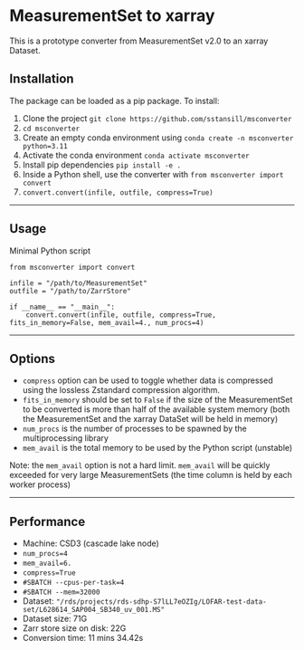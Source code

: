 # MeasurementSet to xarray

This is a prototype converter from MeasurementSet v2.0 to an xarray Dataset.

## Installation

The package can be loaded as a pip package. To install:

1) Clone the project `git clone https://github.com/sstansill/msconverter`
2) `cd msconverter`
3) Create an empty conda environment using `conda create -n msconverter python=3.11`
4) Activate the conda environment `conda activate msconverter`
5) Install pip dependencies `pip install -e .`
6) Inside a Python shell, use the converter with `from msconverter import convert`
7) `convert.convert(infile, outfile, compress=True)`

---

## Usage

Minimal Python script

```
from msconverter import convert

infile = "/path/to/MeasurementSet"
outfile = "/path/to/ZarrStore"

if __name__ == "__main__":
    convert.convert(infile, outfile, compress=True, fits_in_memory=False, mem_avail=4., num_procs=4)

```

---

## Options

- `compress` option can be used to toggle whether data is compressed using the lossless Zstandard compression algorithm.
- `fits_in_memory` should be set to `False` if the size of the MeasurementSet to be converted is more than half of the available system memory (both the MeasurementSet and the xarray DataSet will be held in memory)
- `num_procs` is the number of processes to be spawned by the multiprocessing library
- `mem_avail` is the total memory to be used by the Python script (unstable)

Note: the `mem_avail` option is not a hard limit. `mem_avail` will be quickly exceeded for very large MeasurementSets (the time column is held by each worker process)

---

## Performance

- Machine: CSD3 (cascade lake node)
- `num_procs=4`
- `mem_avail=6.`
- `compress=True `
- `#SBATCH --cpus-per-task=4`
- `#SBATCH --mem=32000`
- Dataset: `"/rds/projects/rds-sdhp-S7lLL7eOZIg/LOFAR-test-data-set/L628614_SAP004_SB340_uv_001.MS"`
- Dataset size: 71G
- Zarr store size on disk: 22G
- Conversion time: 11 mins 34.42s